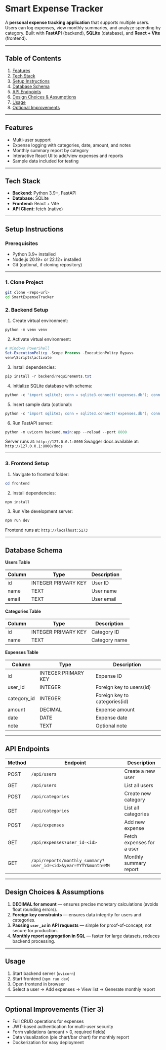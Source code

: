 # Smart Expense Tracker

A **personal expense tracking application** that supports multiple users. Users can log expenses, view monthly summaries, and analyze spending by category. Built with **FastAPI** (backend), **SQLite** (database), and **React + Vite** (frontend).

---

## Table of Contents
1. [Features](#features)
2. [Tech Stack](#tech-stack)
3. [Setup Instructions](#setup-instructions)
4. [Database Schema](#database-schema)
5. [API Endpoints](#api-endpoints)
6. [Design Choices & Assumptions](#design-choices--assumptions)
7. [Usage](#usage)
8. [Optional Improvements](#optional-improvements)

---

## Features

- Multi-user support
- Expense logging with categories, date, amount, and notes
- Monthly summary report by category
- Interactive React UI to add/view expenses and reports
- Sample data included for testing

---

## Tech Stack

- **Backend:** Python 3.9+, FastAPI
- **Database:** SQLite
- **Frontend:** React + Vite
- **API Client:** fetch (native)

---

## Setup Instructions

### Prerequisites

- Python 3.9+ installed
- Node.js 20.19+ or 22.12+ installed
- Git (optional, if cloning repository)

---

### 1. Clone Project

```bash
git clone <repo-url>
cd SmartExpenseTracker
````

### 2. Backend Setup

1. Create virtual environment:

```powershell
python -m venv venv
```

2. Activate virtual environment:

```powershell
# Windows PowerShell
Set-ExecutionPolicy -Scope Process -ExecutionPolicy Bypass
venv\Scripts\activate
```

3. Install dependencies:

```powershell
pip install -r backend/requirements.txt
```

4. Initialize SQLite database with schema:

```powershell
python -c "import sqlite3; conn = sqlite3.connect('expenses.db'); conn.executescript(open('backend/schema.sql').read()); conn.close()"
```

5. Insert sample data (optional):

```powershell
python -c "import sqlite3; conn = sqlite3.connect('expenses.db'); conn.executescript(open('backend/data.sql').read()); conn.close()"
```

6. Run FastAPI server:

```powershell
python -m uvicorn backend.main:app --reload --port 8000
```

Server runs at: `http://127.0.0.1:8000`
Swagger docs available at: `http://127.0.0.1:8000/docs`

---

### 3. Frontend Setup

1. Navigate to frontend folder:

```powershell
cd frontend
```

2. Install dependencies:

```powershell
npm install
```

3. Run Vite development server:

```powershell
npm run dev
```

Frontend runs at: `http://localhost:5173`

---

## Database Schema

**Users Table**

| Column | Type                | Description |
| ------ | ------------------- | ----------- |
| id     | INTEGER PRIMARY KEY | User ID     |
| name   | TEXT                | User name   |
| email  | TEXT                | User email  |

**Categories Table**

| Column | Type                | Description   |
| ------ | ------------------- | ------------- |
| id     | INTEGER PRIMARY KEY | Category ID   |
| name   | TEXT                | Category name |

**Expenses Table**

| Column      | Type                | Description                   |
| ----------- | ------------------- | ----------------------------- |
| id          | INTEGER PRIMARY KEY | Expense ID                    |
| user_id     | INTEGER             | Foreign key to users(id)      |
| category_id | INTEGER             | Foreign key to categories(id) |
| amount      | DECIMAL             | Expense amount                |
| date        | DATE                | Expense date                  |
| note        | TEXT                | Optional note                 |

---

## API Endpoints

| Method | Endpoint                                                       | Description               |
| ------ | -------------------------------------------------------------- | ------------------------- |
| POST   | `/api/users`                                                   | Create a new user         |
| GET    | `/api/users`                                                   | List all users            |
| POST   | `/api/categories`                                              | Create new category       |
| GET    | `/api/categories`                                              | List all categories       |
| POST   | `/api/expenses`                                                | Add new expense           |
| GET    | `/api/expenses?user_id=<id>`                                   | Fetch expenses for a user |
| GET    | `/api/reports/monthly_summary?user_id=<id>&year=YYYY&month=MM` | Monthly summary report    |

---

## Design Choices & Assumptions

1. **DECIMAL for amount** — ensures precise monetary calculations (avoids float rounding errors).
2. **Foreign key constraints** — ensures data integrity for users and categories.
3. **Passing `user_id` in API requests** — simple for proof-of-concept; not secure for production.
4. **Monthly report aggregation in SQL** — faster for large datasets, reduces backend processing.

---

## Usage

1. Start backend server (`uvicorn`)
2. Start frontend (`npm run dev`)
3. Open frontend in browser
4. Select a user → Add expenses → View list → Generate monthly report

---

## Optional Improvements (Tier 3)

* Full CRUD operations for expenses
* JWT-based authentication for multi-user security
* Form validations (amount > 0, required fields)
* Data visualization (pie chart/bar chart) for monthly report
* Dockerization for easy deployment

```
